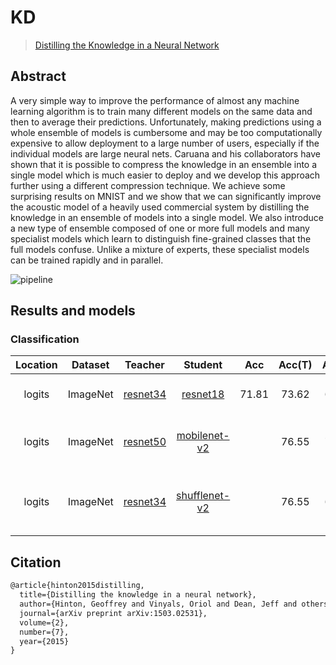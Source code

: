 # KD

> [Distilling the Knowledge in a Neural Network](https://arxiv.org/abs/1503.02531)

<!-- [ALGORITHM] -->

## Abstract

A very simple way to improve the performance of almost any machine learning algorithm is to train many different models on the same data and then to average their predictions. Unfortunately, making predictions using a whole ensemble of models is cumbersome and may be too computationally expensive to allow deployment to a large number of users, especially if the individual models are large neural nets. Caruana and his collaborators have shown that it is possible to compress the knowledge in an ensemble into a single model which is much easier to deploy and we develop this approach further using a different compression technique. We achieve some surprising results on MNIST and we show that we can significantly improve the acoustic model of a heavily used commercial system by distilling the knowledge in an ensemble of models into a single model. We also introduce a new type of ensemble composed of one or more full models and many specialist models which learn to distinguish fine-grained classes that the full models confuse. Unlike a mixture of experts, these specialist models can be trained rapidly and in parallel.

![pipeline](https://user-images.githubusercontent.com/88702197/187423762-e932dd3e-16cb-4714-a85f-cddfc906c1b7.png)

## Results and models

### Classification

| Location | Dataset  |                                                    Teacher                                                    |                                                              Student                                                               |  Acc  | Acc(T) | Acc(S) |                             Config                             | Download                                                                                                                                                                                                                                                                                                                                                                                                                                                                                                                                                                                           |
| :------: | :------: | :-----------------------------------------------------------------------------------------------------------: | :--------------------------------------------------------------------------------------------------------------------------------: | :---: | :----: | :----: | :------------------------------------------------------------: | :------------------------------------------------------------------------------------------------------------------------------------------------------------------------------------------------------------------------------------------------------------------------------------------------------------------------------------------------------------------------------------------------------------------------------------------------------------------------------------------------------------------------------------------------------------------------------------------------- |
|  logits  | ImageNet | [resnet34](https://github.com/open-mmlab/mmclassification/blob/dev-1.x/configs/resnet/resnet34_8xb32_in1k.py) |           [resnet18](https://github.com/open-mmlab/mmclassification/blob/dev-1.x/configs/resnet/resnet18_8xb32_in1k.py)            | 71.81 | 73.62  | 69.90  |     [config](./kd_logits_resnet34_resnet18_8xb32_in1k.py)      | [teacher](https://download.openmmlab.com/mmclassification/v0/resnet/resnet34_8xb32_in1k_20210831-f257d4e6.pth) \|[model](https://openmmlab-share.oss-cn-hangzhou.aliyuncs.com/mmrazor/v1/kd/kl_r18_w3/kd_logits_resnet34_resnet18_8xb32_in1k_w3_20221011_181115-5c6a834d.pth?versionId=CAEQThiBgID1_Me0oBgiIDE3NTk3MDgxZmU2YjRlMjVhMzg1ZTQwMmRhNmYyNGU2) \| [log](https://openmmlab-share.oss-cn-hangzhou.aliyuncs.com/mmrazor/v1/kd/kl_r18_w3/kd_logits_resnet34_resnet18_8xb32_in1k_w3_20221011_181115-5c6a834d.json?versionId=CAEQThiBgMDx_se0oBgiIDQxNTM2MWZjZGRhNjRhZDZiZTIzY2Y0NDU3NDA4ODBl) |
|  logits  | ImageNet | [resnet50](https://github.com/open-mmlab/mmclassification/blob/dev-1.x/configs/resnet/resnet50_8xb32_in1k.py) |    [mobilenet-v2](https://github.com/open-mmlab/mmclassification/blob/dev-1.x/configs/mobilenet_v2/mobilenet-v2_8xb32_in1k.py)     |       | 76.55  | 71.86  |   [config](./kd_logits_resnet50_mobilenet-v2_8xb32_in1k.py)    | [teacher](https://download.openmmlab.com/mmclassification/v0/resnet/resnet50_8xb32_in1k_20210831-ea4938fc.pth) \|[model](<>) \| \[log\](\<>>)                                                                                                                                                                                                                                                                                                                                                                                                                                                      |
|  logits  | ImageNet | [resnet34](https://github.com/open-mmlab/mmclassification/blob/dev-1.x/configs/resnet/resnet50_8xb32_in1k.py) | [shufflenet-v2](https://github.com/open-mmlab/mmclassification/blob/dev-1.x/configs/shufflenet_v2/shufflenet-v2-1x_16xb64_in1k.py) |       | 76.55  | 69.55  | [config](./kd_logits_resnet50_shufflenet-v2-1x_16xb64_in1k.py) | [teacher](https://download.openmmlab.com/mmclassification/v0/resnet/resnet50_8xb32_in1k_20210831-ea4938fc.pth) \|\[model\](\<>>) \| \[log\](\<>>)                                                                                                                                                                                                                                                                                                                                                                                                                                                  |

## Citation

```latex
@article{hinton2015distilling,
  title={Distilling the knowledge in a neural network},
  author={Hinton, Geoffrey and Vinyals, Oriol and Dean, Jeff and others},
  journal={arXiv preprint arXiv:1503.02531},
  volume={2},
  number={7},
  year={2015}
}
```
